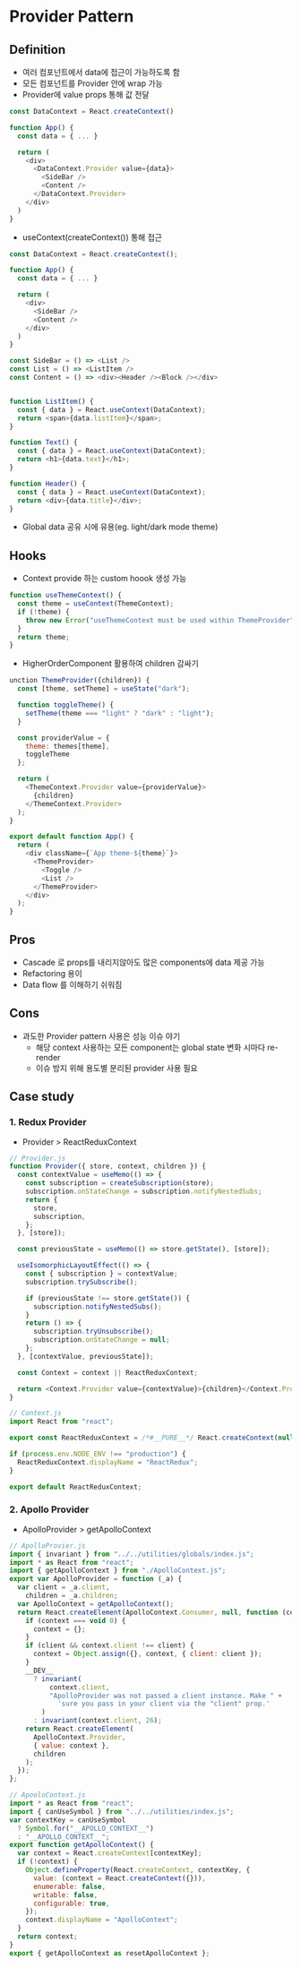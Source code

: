 # Provider Pattern

## Definition

- 여러 컴포넌트에서 data에 접근이 가능하도록 함
- 모든 컴포넌트를 Provider 안에 wrap 가능
- Provider에 value props 통해 값 전달

```js
const DataContext = React.createContext()

function App() {
  const data = { ... }

  return (
    <div>
      <DataContext.Provider value={data}>
        <SideBar />
        <Content />
      </DataContext.Provider>
    </div>
  )
}
```

- useContext(createContext()) 통해 접근

```js
const DataContext = React.createContext();

function App() {
  const data = { ... }

  return (
    <div>
      <SideBar />
      <Content />
    </div>
  )
}

const SideBar = () => <List />
const List = () => <ListItem />
const Content = () => <div><Header /><Block /></div>


function ListItem() {
  const { data } = React.useContext(DataContext);
  return <span>{data.listItem}</span>;
}

function Text() {
  const { data } = React.useContext(DataContext);
  return <h1>{data.text}</h1>;
}

function Header() {
  const { data } = React.useContext(DataContext);
  return <div>{data.title}</div>;
}
```

- Global data 공유 시에 유용(eg. light/dark mode theme)

## Hooks

- Context provide 하는 custom hoook 생성 가능

```js
function useThemeContext() {
  const theme = useContext(ThemeContext);
  if (!theme) {
    throw new Error("useThemeContext must be used within ThemeProvider");
  }
  return theme;
}
```

- HigherOrderComponent 활용하여 children 감싸기

```js
unction ThemeProvider({children}) {
  const [theme, setTheme] = useState("dark");

  function toggleTheme() {
    setTheme(theme === "light" ? "dark" : "light");
  }

  const providerValue = {
    theme: themes[theme],
    toggleTheme
  };

  return (
    <ThemeContext.Provider value={providerValue}>
      {children}
    </ThemeContext.Provider>
  );
}

export default function App() {
  return (
    <div className={`App theme-${theme}`}>
      <ThemeProvider>
        <Toggle />
        <List />
      </ThemeProvider>
    </div>
  );
}
```

## Pros

- Cascade 로 props를 내리지않아도 많은 components에 data 제공 가능
- Refactoring 용이
- Data flow 를 이해하기 쉬워짐

## Cons

- 과도한 Provider pattern 사용은 성능 이슈 야기
  - 해당 context 사용하는 모든 component는 global state 변화 시마다 re-render
  - 이슈 방지 위해 용도별 분리된 provider 사용 필요

## Case study

### 1. Redux Provider

- Provider > ReactReduxContext

```js
// Provider.js
function Provider({ store, context, children }) {
  const contextValue = useMemo(() => {
    const subscription = createSubscription(store);
    subscription.onStateChange = subscription.notifyNestedSubs;
    return {
      store,
      subscription,
    };
  }, [store]);

  const previousState = useMemo(() => store.getState(), [store]);

  useIsomorphicLayoutEffect(() => {
    const { subscription } = contextValue;
    subscription.trySubscribe();

    if (previousState !== store.getState()) {
      subscription.notifyNestedSubs();
    }
    return () => {
      subscription.tryUnsubscribe();
      subscription.onStateChange = null;
    };
  }, [contextValue, previousState]);

  const Context = context || ReactReduxContext;

  return <Context.Provider value={contextValue}>{children}</Context.Provider>;
}
```

```js
// Context.js
import React from "react";

export const ReactReduxContext = /*#__PURE__*/ React.createContext(null);

if (process.env.NODE_ENV !== "production") {
  ReactReduxContext.displayName = "ReactRedux";
}

export default ReactReduxContext;
```

### 2. Apollo Provider

- ApolloProvider > getApolloContext

```js
// ApolloProvier.js
import { invariant } from "../../utilities/globals/index.js";
import * as React from "react";
import { getApolloContext } from "./ApolloContext.js";
export var ApolloProvider = function (_a) {
  var client = _a.client,
    children = _a.children;
  var ApolloContext = getApolloContext();
  return React.createElement(ApolloContext.Consumer, null, function (context) {
    if (context === void 0) {
      context = {};
    }
    if (client && context.client !== client) {
      context = Object.assign({}, context, { client: client });
    }
    __DEV__
      ? invariant(
          context.client,
          "ApolloProvider was not passed a client instance. Make " +
            'sure you pass in your client via the "client" prop.'
        )
      : invariant(context.client, 26);
    return React.createElement(
      ApolloContext.Provider,
      { value: context },
      children
    );
  });
};
```

```js
// ApooloContext.js
import * as React from "react";
import { canUseSymbol } from "../../utilities/index.js";
var contextKey = canUseSymbol
  ? Symbol.for("__APOLLO_CONTEXT__")
  : "__APOLLO_CONTEXT__";
export function getApolloContext() {
  var context = React.createContext[contextKey];
  if (!context) {
    Object.defineProperty(React.createContext, contextKey, {
      value: (context = React.createContext({})),
      enumerable: false,
      writable: false,
      configurable: true,
    });
    context.displayName = "ApolloContext";
  }
  return context;
}
export { getApolloContext as resetApolloContext };
```
